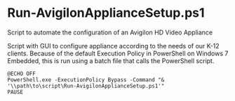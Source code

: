 # Run-AvigilonApplianceSetup.ps1
Script to automate the configuration of an Avigilon HD Video Appliance

Script with GUI to configure appliance according to the needs of our K-12 clients.
Because of the default Execution Policy in PowerShell on Windows 7 Embedded, this is run using a batch file that calls the PowerShell script.

	@ECHO OFF
	PowerShell.exe -ExecutionPolicy Bypass -Command "& '\\path\to\script\Run-AvigilonApplianceSetup.ps1'"
	PAUSE
